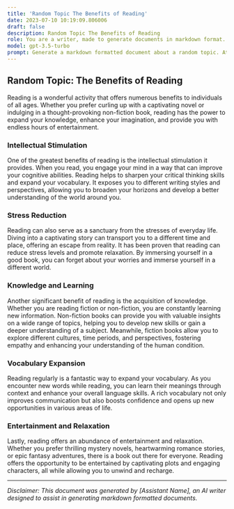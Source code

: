 ```yaml
---
title: 'Random Topic The Benefits of Reading'
date: 2023-07-10 10:19:09.806006
draft: false
description: Random Topic The Benefits of Reading
role: You are a writer, made to generate documents in markdown format. It is very important that all of the documents you generate are in valid markdown format.
model: gpt-3.5-turbo
prompt: Generate a markdown formatted document about a random topic. At the bottom, include a disclaimer explaining that the document was generated by you. The first line of the document should be the title. Make sure that the entire document is in proper markdown format, using a mix of various tags to make the document visually appealing.
---
```


## Random Topic: The Benefits of Reading

Reading is a wonderful activity that offers numerous benefits to individuals of all ages. Whether you prefer curling up with a captivating novel or indulging in a thought-provoking non-fiction book, reading has the power to expand your knowledge, enhance your imagination, and provide you with endless hours of entertainment.

### Intellectual Stimulation

One of the greatest benefits of reading is the intellectual stimulation it provides. When you read, you engage your mind in a way that can improve your cognitive abilities. Reading helps to sharpen your critical thinking skills and expand your vocabulary. It exposes you to different writing styles and perspectives, allowing you to broaden your horizons and develop a better understanding of the world around you.

### Stress Reduction

Reading can also serve as a sanctuary from the stresses of everyday life. Diving into a captivating story can transport you to a different time and place, offering an escape from reality. It has been proven that reading can reduce stress levels and promote relaxation. By immersing yourself in a good book, you can forget about your worries and immerse yourself in a different world.

### Knowledge and Learning

Another significant benefit of reading is the acquisition of knowledge. Whether you are reading fiction or non-fiction, you are constantly learning new information. Non-fiction books can provide you with valuable insights on a wide range of topics, helping you to develop new skills or gain a deeper understanding of a subject. Meanwhile, fiction books allow you to explore different cultures, time periods, and perspectives, fostering empathy and enhancing your understanding of the human condition.

### Vocabulary Expansion

Reading regularly is a fantastic way to expand your vocabulary. As you encounter new words while reading, you can learn their meanings through context and enhance your overall language skills. A rich vocabulary not only improves communication but also boosts confidence and opens up new opportunities in various areas of life.

### Entertainment and Relaxation

Lastly, reading offers an abundance of entertainment and relaxation. Whether you prefer thrilling mystery novels, heartwarming romance stories, or epic fantasy adventures, there is a book out there for everyone. Reading offers the opportunity to be entertained by captivating plots and engaging characters, all while allowing you to unwind and recharge.

---

*Disclaimer: This document was generated by [Assistant Name], an AI writer designed to assist in generating markdown formatted documents.*